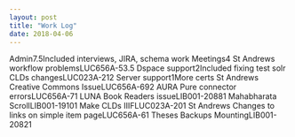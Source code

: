 ```yaml
---
layout: post
title: "Work Log"
date: 2018-04-06
---
```

<tr><td>Admin</td><td></td><td>7.5</td><td>Included interviews, JIRA, schema work</td></tr>
<tr><td>Meetings</td><td></td><td>4</td><td></td></tr>
<tr><td>St Andrews workflow problems</td><td>LUC656A-5</td><td>3.5</td><td></td></tr>
<tr><td>Dspace support</td><td></td><td>2</td><td>Included fixing test solr</td></tr>
<tr><td>CLDs changes</td><td>LUC023A-21</td><td>2</td><td></td></tr>
<tr><td>Server support</td><td></td><td>1</td><td>More certs</td></tr>
<tr><td>St Andrews Creative Commons Issue</td><td>LUC656A-69</td><td>2</td><td></td></tr>
<tr><td>AURA Pure connector errors</td><td>LUC656A-7</td><td>1</td><td></td></tr>
<tr><td>LUNA Book Readers issue</td><td>LIB001-2088</td><td>1</td><td></td></tr>
<tr><td>Mahabharata Scroll</td><td>LIB001-1910</td><td>1</td><td></td></tr>
<tr><td>Make CLDs IIIF</td><td>LUC023A-20</td><td>1</td><td></td></tr>
<tr><td>St Andrews Changes to links on simple item page</td><td>LUC656A-6</td><td>1</td><td></td></tr>
<tr><td>Theses Backups Mounting</td><td>LIB001-2082</td><td>1</td><td></td></tr>
